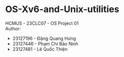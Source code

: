 # OS-Xv6-and-Unix-utilities
HCMUS - 23CLC07 - OS Project 01  
Author:
- 23127196 - Đặng Quang Hưng
- 23127446 - Phạm Chí Bảo Ninh
- 23127481 - Lê Quốc Thiện
